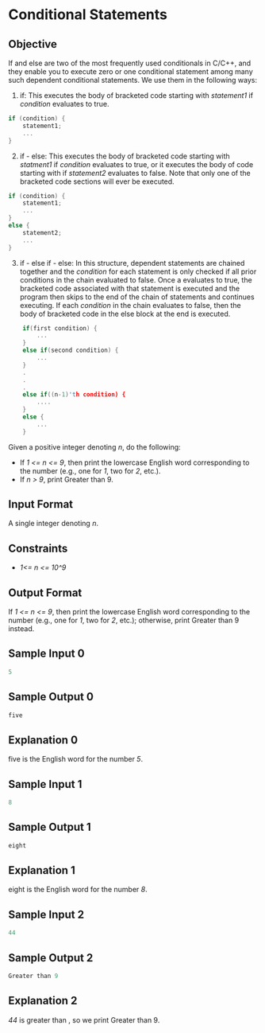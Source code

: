 # Conditional Statements

## Objective

If and else are two of the most frequently used conditionals in C/C++, and they enable you to execute zero or one conditional statement among many such dependent conditional statements. We use them in the following ways:

1. if: This executes the body of bracketed code starting with *statement1* if *condition* evaluates to true.

```c++
if (condition) {
    statement1;
    ...
}
```

2. if - else: This executes the body of bracketed code starting with *statment1* if *condition* evaluates to true, or it executes the body of code starting with if *statement2* evaluates to false. Note that only one of the bracketed code sections will ever be executed.

```c++
if (condition) {
    statement1;
    ...
}
else {
    statement2;
    ...
}
```

3. if - else if - else: In this structure, dependent statements are chained together and the *condition* for each statement is only checked if all prior conditions in the chain evaluated to false. Once a evaluates to true, the bracketed code associated with that statement is executed and the program then skips to the end of the chain of statements and continues executing. If each *condition* in the chain evaluates to false, then the body of bracketed code in the else block at the end is executed.

```c++
    if(first condition) {
        ...
    }
    else if(second condition) {
        ...
    }
    .
    .
    .
    else if((n-1)'th condition) {
        ....
    }
    else {
        ...
    }
```

Given a positive integer denoting *n*, do the following:

* If *1 <= n <= 9*, then print the lowercase English word corresponding to the number (e.g., one for *1*, two for *2*, etc.).
* If *n > 9*, print Greater than 9.

## Input Format

A single integer denoting *n*.

## Constraints

* *1<= n <= 10^9*

## Output Format

If *1 <= n <= 9*, then print the lowercase English word corresponding to the number (e.g., one for *1*, two for *2*, etc.); otherwise, print Greater than 9 instead.

## Sample Input 0

```c++
5
```

## Sample Output 0

```c++
five
```

## Explanation 0

five is the English word for the number *5*.

## Sample Input 1

```c++
8
```

## Sample Output 1

```c++
eight
```

## Explanation 1

eight is the English word for the number *8*.

## Sample Input 2

```c++
44
```

## Sample Output 2

```c++
Greater than 9
```

## Explanation 2

*44* is greater than , so we print Greater than 9.
